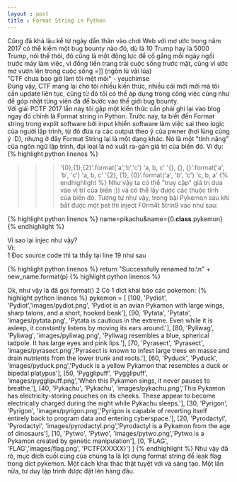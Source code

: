 ```yaml
---
layout : post
title : Format String in Python
---
```

Cũng đã khá lâu kể từ ngày dấn thân vào chơi Web với mơ ước trong năm 2017 có thể kiếm một bug bounty nào đó, dù là 10 Trump hay là 5000 Trump, nói thế thôi, đó cũng là một động lực để cố gắng mỗi ngày ngồi trước máy làm việc, vì đồng tiền trang trải cuộc sống trước mặt, cũng vì ước mơ vươn lên trong cuộc sống =]] (ngôn lù vãi lúa)<br>
"CTF chưa bao giờ làm tôi mệt mỏi" - yeuchimse<br>
Đúng vậy, CTF mang lại cho tôi nhiều kiến thức, nhiều cái mới mới mà tôi cần update liên tục, cũng từ đó tôi có thể áp dụng trong công việc cũng như để góp nhặt từng viên đá để bước vào thế giới bug bounty.<br>
Với giải PCTF 2017 lần này tôi gặp một kiến thức cần phải ghi lại vào blog ngay đó chính là Format string in Python. Trước nay, ta biết đến Format string trong explit software bởi input khiến software làm việc sai theo logic của người lập trình, từ đó đưa ra các output theo ý của pwner (hơi lủng củng ý :D), nhưng ở đây Format String lại là một dạng khác. Nó là một "tính năng" của ngôn ngữ lập trình, đại loại là nó xuất ra-gán giá trị của biến đó. Ví dụ:<br>
{% highlight python linenos %}
>>>'{0},{1},{2}'.format('a','b','c')
'a, b, c'
>>> '{}, {}, {}'.format('a', 'b', 'c')
'a, b, c'
>>> '{2}, {1}, {0}'.format('a', 'b', 'c')
'c, b, a'
{% endhighlight %}
Như vậy ta có thể "truy cập" giá trị dựa vào vị trí của biến :)) và có thể lấy được các thuộc tính của biến đó. Tương tự như vậy, trong bài Pykemon sau khi bắt được một pet thì inject F0rm4t 5trin9 vào như sau:

{% highlight python linenos %}
name=pikachu&name={0.__class__.pykemon}
{% endhighlight %}

Vì sao lại injec như vậy?<br>
Vì:<br>
1 Đọc source code thì ta thấy tại line 19 như sau<br>

{% highlight python linenos %}
return "Successfully renamed to:\n" + new_name.format(p)
{% highlight python linenos %}

Ok, như vậy là đã gọi format()
2 Có 1 dict khai báo các pokemon:
{% highlight python linenos %}
pykemon = [
            [100, 'Pydiot', 'Pydiot','images/pydiot.png', 'Pydiot is an avian Pykamon with large wings, sharp talons, and a short, hooked beak'],
            [90, 'Pytata', 'Pytata', 'images/pytata.png', 'Pytata is cautious in the extreme. Even while it is asleep, it constantly listens by moving its ears around.'],
            [80, 'Pyliwag', 'Pyliwag', 'images/pyliwag.png', 'Pyliwag resembles a blue, spherical tadpole. It has large eyes and pink lips.'],
            [70, 'Pyrasect', 'Pyrasect', 'images/pyrasect.png','Pyrasect is known to infest large trees en masse and drain nutrients from the lower trunk and roots.'],
            [60, 'Pyduck', 'Pyduck', 'images/pyduck.png','Pyduck is a yellow Pykamon that resembles a duck or bipedal platypus'],
            [50, 'Pygglipuff', 'Pygglipuff', 'images/pygglipuff.png','When this Pykamon sings, it never pauses to breathe.'],
            [40, 'Pykachu', 'Pykachu', 'images/pykachu.png','This Pykamon has electricity-storing pouches on its cheeks. These appear to become electrically charged during the night while Pykachu sleeps.'],
            [30, 'Pyrigon', 'Pyrigon', 'images/pyrigon.png','Pyrigon is capable of reverting itself entirely back to program data and entering cyberspace.'],
            [20, 'Pyrodactyl', 'Pyrodactyl', 'images/pyrodactyl.png','Pyrodactyl is a Pykamon from the age of dinosaurs'],
            [10, 'Pytwo', 'Pytwo', 'images/pytwo.png','Pytwo is a Pykamon created by genetic manipulation'],
            [0, 'FLAG', 'FLAG','images/flag.png', 'PCTF{XXXXX}']
            ]
{% endhighlight %}
Như vậy đã rõ, mục đích cuối cùng của chúng ta là lợi dụng format string để leak flag trong dict pykemon.
Một cách khai thác thật tuyệt vời và sáng tạo. Một lần nữa, tư duy lập trình được đặt lên hàng đâu.
